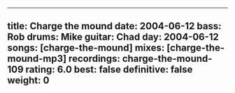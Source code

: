 
---
title: Charge the mound
date: 2004-06-12
bass:	Rob
drums:	Mike
guitar:	Chad
day: 2004-06-12
songs: [charge-the-mound]
mixes: [charge-the-mound-mp3]
recordings: charge-the-mound-109
rating: 6.0
best: false
definitive: false
weight: 0
---
